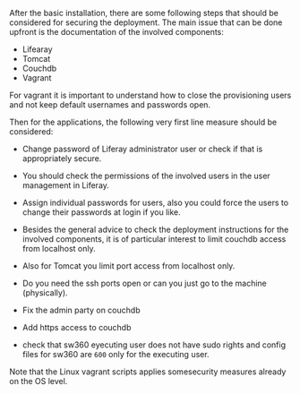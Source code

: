 After the basic installation, there are some following steps that should be considered for securing the deployment. The main issue that can be done upfront is the documentation of the involved components:

* Lifearay
* Tomcat
* Couchdb
* Vagrant

For vagrant it is important to understand how to close the provisioning users and not keep default usernames and passwords open.

Then for the applications, the following very first line measure should be considered:

* Change password of Liferay administrator user or check if that is appropriately secure.

* You should check the permissions of the involved users in the user management in Liferay.

* Assign individual passwords for users, also you could force the users to change their passwords at login if you like.

* Besides the general advice to check the deployment instructions for the involved components, it is of particular interest to limit couchdb access from localhost only.

* Also for Tomcat you limit port access from localhost only.

* Do you need the ssh ports open or can you just go to the machine (physically).

* Fix the admin party on couchdb

* Add https access to couchdb

* check that sw360 eyecuting user does not have sudo rights and config files for sw360 are `600` only for the executing user.

Note that the Linux vagrant scripts applies somesecurity measures already on the OS level.